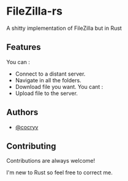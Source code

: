 # FileZilla-rs

A shitty implementation of FileZilla but in Rust

## Features

You can :
  - Connect to a distant server.
  - Navigate in all the folders.
  - Download file you want.
You cant :
  - Upload file to the server.

## Authors

- [@cocryv](https://www.github.com/cocryv)


## Contributing

Contributions are always welcome!

I'm new to Rust so feel free to correct me.


